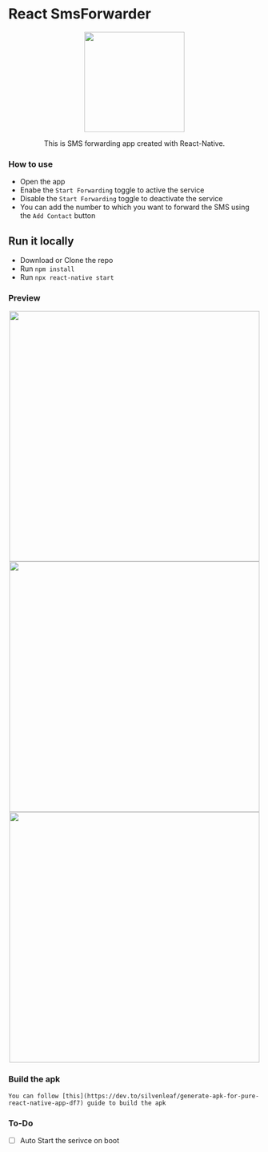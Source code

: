 # React SmsForwarder

<div align="center"  >
 <img src="https://i.imgur.com/7pGYXil.png"  height="200">
 <p></p>
 This is SMS forwarding app created with React-Native. 
</div>


### How to use
 * Open the app
 * Enabe the `Start Forwarding` toggle to active the service
 * Disable the `Start Forwarding` toggle to deactivate the service
 * You can add the number to which you want to forward the SMS using the `Add Contact` button

## Run it locally
 * Download or Clone the repo
 * Run `npm install`
 * Run `npx react-native start`
 
### Preview
<div align="center"  >
    <img src="https://i.imgur.com/4Keeuph.jpeg"  height="500">
    <img src="https://i.imgur.com/R2vkkoi.jpeg"  height="500">
    <img src="https://i.imgur.com/bJfaNxF.jpeg"  height="500">
</div>


### Build the apk
    You can follow [this](https://dev.to/silvenleaf/generate-apk-for-pure-react-native-app-df7) guide to build the apk


### To-Do
- [ ] Auto Start the serivce on boot
